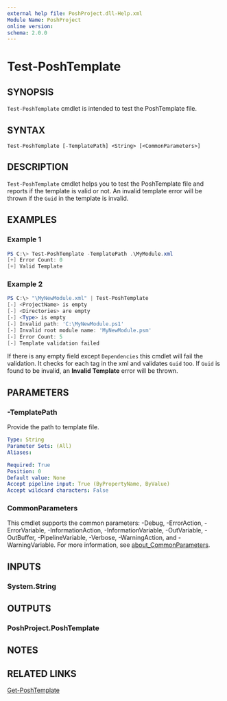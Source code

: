 ```yaml
---
external help file: PoshProject.dll-Help.xml
Module Name: PoshProject
online version:
schema: 2.0.0
---
```


# Test-PoshTemplate

## SYNOPSIS
`Test-PoshTemplate` cmdlet is intended to test the PoshTemplate file.

## SYNTAX

```
Test-PoshTemplate [-TemplatePath] <String> [<CommonParameters>]
```

## DESCRIPTION
`Test-PoshTemplate` cmdlet helps you to test the PoshTemplate file and reports if the template is valid or not. An invalid template error will be thrown 
if the `Guid` in the template is invalid.

## EXAMPLES

### Example 1
```powershell
PS C:\> Test-PoshTemplate -TemplatePath .\MyModule.xml
[+] Error Count: 0
[+] Valid Template
```

### Example 2
```powershell
PS C:\> "\MyNewModule.xml" | Test-PoshTemplate
[-] <ProjectName> is empty
[-] <Directories> are empty
[-] <Type> is empty
[-] Invalid path: 'C:\MyNewModule.ps1'
[-] Invalid root module name: 'MyNewModule.psm'
[-] Error Count: 5
[-] Template validation failed
```

If there is any empty field except `Dependencies` this cmdlet will fail the validation. It checks for each tag in the xml and validates `Guid` too. If `Guid` is found
to be invalid, an **Invalid Template** error will be thrown.

## PARAMETERS

### -TemplatePath
Provide the path to template file.

```yaml
Type: String
Parameter Sets: (All)
Aliases:

Required: True
Position: 0
Default value: None
Accept pipeline input: True (ByPropertyName, ByValue)
Accept wildcard characters: False
```

### CommonParameters
This cmdlet supports the common parameters: -Debug, -ErrorAction, -ErrorVariable, -InformationAction, -InformationVariable, -OutVariable, -OutBuffer, -PipelineVariable, -Verbose, -WarningAction, and -WarningVariable. For more information, see [about_CommonParameters](http://go.microsoft.com/fwlink/?LinkID=113216).

## INPUTS

### System.String

## OUTPUTS

### PoshProject.PoshTemplate

## NOTES

## RELATED LINKS
[Get-PoshTemplate](https://github.com/IndividualsinDemand/PoshProject/blob/master/docs/Get-PoshTemplate.md)